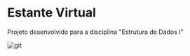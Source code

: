 # Estante Virtual
Projeto desenvolvido para a disciplina "Estrutura de Dados I"

![git](https://user-images.githubusercontent.com/107783538/174714960-6e361d43-6795-430a-bcde-81ebe9481ff4.png)
